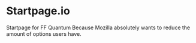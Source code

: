 # Startpage.io
Startpage for FF Quantum
Because Mozilla absolutely wants to reduce the amount of options users have.
